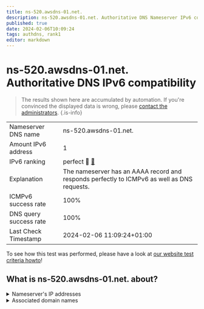 ```yaml
---
title: ns-520.awsdns-01.net.
description: ns-520.awsdns-01.net. Authoritative DNS Nameserver IPv6 compatibility
published: true
date: 2024-02-06T10:09:24
tags: authdns, rank1
editor: markdown
---
```


# ns-520.awsdns-01.net. Authoritative DNS IPv6 compatibility

> The results shown here are accumulated by automation. If you're convinced the displayed data is wrong, please [contact the administrators](/howto/chat). 
{.is-info}




|   |   |
| - | - |
| Nameserver DNS name | ns-520.awsdns-01.net.
| Amount IPv6 address | 1
| IPv6 ranking | perfect :1st_place_medal: [🔗](/howto/ranking) |
| Explanation | The nameserver has an AAAA record and responds perfectly to ICMPv6 as well as DNS requests. |
| ICMPv6 success rate | 100%|
| DNS query success rate | 100% |
| Last Check Timestamp | 2024-02-06 11:09:24+01:00 |

To see how this test was performed, please have a look at [our website test criteria howto](/howto/testcriteria/authdns)!


## What is ns-520.awsdns-01.net. about?




<details>
<summary>Nameserver's IP addresses</summary>

2600:9000:5302:800::1

</details>



<details>
<summary>Associated domain names</summary>

github.com

</details>
